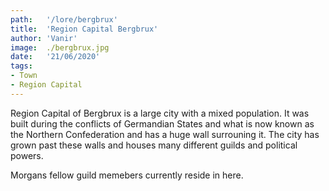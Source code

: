 ```yaml
---
path:   '/lore/bergbrux'
title:  'Region Capital Bergbrux'
author: 'Vanir'
image:  ./bergbrux.jpg
date:   '21/06/2020'
tags: 
- Town
- Region Capital
---
```


Region Capital of Bergbrux is a large city with a mixed population. It was built during the conflicts of Germandian States and what is now known as the Northern Confederation and has a huge wall surrouning it. The city has grown past these walls and houses many different guilds and political powers.

Morgans fellow guild memebers currently reside in here. 